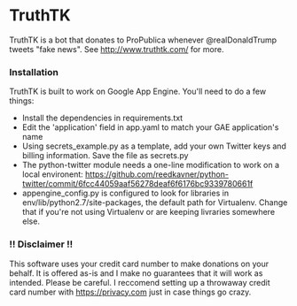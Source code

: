 # TruthTK

TruthTK is a bot that donates to ProPublica whenever @realDonaldTrump tweets "fake news". See http://www.truthtk.com/ for more.

### Installation
TruthTK is built to work on Google App Engine. You'll need to do a few things:
- Install the dependencies in requirements.txt
- Edit the 'application' field in app.yaml to match your GAE application's name
- Using secrets_example.py as a template, add your own Twitter keys and billing information. Save the file as secrets.py
- The python-twitter module needs a one-line modification to work on a local environent: https://github.com/reedkavner/python-twitter/commit/6fcc44059aaf56278deaf6f6176bc9339780661f
- appengine_config.py is configured to look for libraries in env/lib/python2.7/site-packages, the default path for Virtualenv. Change that if you're not using Virtualenv or are keeping livraries somewhere else.

### !! Disclaimer !!
This software uses your credit card number to make donations on your behalf. It is offered as-is and I make no guarantees that it will work as intended. Please be careful. I reccomend setting up a throwaway credit card number with https://privacy.com just in case things go crazy.
